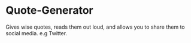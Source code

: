 # Quote-Generator
Gives wise quotes, reads them out loud, and allows you to share them to social media. e.g Twitter.

